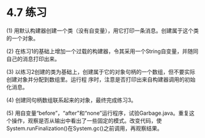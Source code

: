# 4.7 练习

\(1\) 用默认构建器创建一个类（没有自变量），用它打印一条消息。创建属于这个类的一个对象。

\(2\) 在练习1的基础上增加一个过载的构建器，令其采用一个String自变量，并随同自己的消息打印出来。

\(3\) 以练习2创建的类为基础上，创建属于它的对象句柄的一个数组，但不要实际创建对象并分配到数组里。运行程 序时，注意是否打印出来自构建器调用的初始化消息。

\(4\) 创建同句柄数组联系起来的对象，最终完成练习3。

\(5\) 用自变量“before”，“after”和“none”运行程序，试验Garbage.java。重复这个操作，观察是否从输出中看出了一些固定的模式。改变代码，使System.runFinalization\(\)在System.gc\(\)之前调用，再观察结果。

